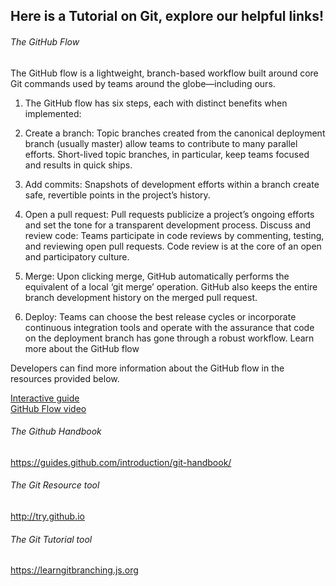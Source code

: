 ## Here is a Tutorial on Git, explore our helpful links!  

###### The GitHub Flow

The GitHub flow is a lightweight, branch-based workflow built around core Git commands used by teams around the globe—including ours.

1. The GitHub flow has six steps, each with distinct benefits when implemented:

2. Create a branch: Topic branches created from the canonical deployment branch (usually master) allow teams to contribute to many parallel efforts. Short-lived topic branches, in particular, keep teams focused and results in quick ships.  

3. Add commits: Snapshots of development efforts within a branch create safe, revertible points in the project’s history.  

4. Open a pull request: Pull requests publicize a project’s ongoing efforts and set the tone for a transparent development process.
Discuss and review code: Teams participate in code reviews by commenting, testing, and reviewing open pull requests. Code review is at the core of an open and participatory culture.  

5. Merge: Upon clicking merge, GitHub automatically performs the equivalent of a local ‘git merge’ operation. GitHub also keeps the entire branch development history on the merged pull request.  

6. Deploy: Teams can choose the best release cycles or incorporate continuous integration tools and operate with the assurance that code on the deployment branch has gone through a robust workflow.
Learn more about the GitHub flow

Developers can find more information about the GitHub flow in the resources provided below.

[Interactive guide](https://guides.github.com/introduction/flow/)  
[GitHub Flow video](https://www.youtube.com/watch?v=47E-jcuQz5c&index=1&list=PLg7s6cbtAD17Gw5u8644bgKhgRLiJXdX4)

###### The Github Handbook
https://guides.github.com/introduction/git-handbook/

###### The Git Resource tool
http://try.github.io

###### The Git Tutorial tool
https://learngitbranching.js.org
